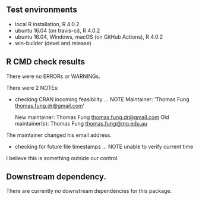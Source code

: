 ## Test environments
* local R installation, R 4.0.2
* ubuntu 16.04 (on travis-ci), R 4.0.2
* ubuntu 16.04, Windows, macOS (on GitHub Actions), R 4.0.2
* win-builder (devel and release)

## R CMD check results

There were no ERRORs or WARNINGs. 

There were 2 NOTEs:

* checking CRAN incoming feasibility ... NOTE
  Maintainer: ‘Thomas Fung <thomas.fung.dr@gmail.com>’
  
  New maintainer:
    Thomas Fung <thomas.fung.dr@gmail.com>
  Old maintainer(s):
    Thomas Fung <thomas.fung@mq.edu.au>

The maintainer changed his email address. 

* checking for future file timestamps ... NOTE
unable to verify current time

I believe this is something outside our control. 

## Downstream dependency. 

There are currently no downstream dependencies for this package.



